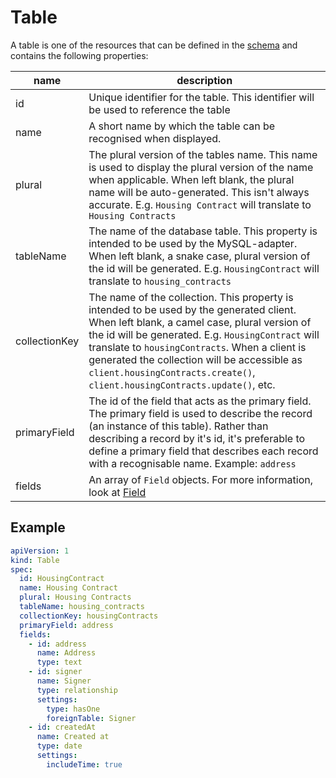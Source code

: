 # Table

A table is one of the resources that can be defined in the [schema](/docs/schema.md) and contains the following properties:

| name | description |
| --- | --- |
| id | Unique identifier for the table. This identifier will be used to reference the table |
| name | A short name by which the table can be recognised when displayed. |
| plural | The plural version of the tables name. This name is used to display the plural version of the name when applicable. When left blank, the plural name will be auto-generated. This isn't always accurate. E.g. `Housing Contract` will translate to `Housing Contracts` |
| tableName | The name of the database table. This property is intended to be used by the MySQL-adapter. When left blank, a snake case, plural version of the id will be generated. E.g. `HousingContract` will translate to `housing_contracts` |
| collectionKey | The name of the collection. This property is intended to be used by the generated client. When left blank, a camel case, plural version of the id will be generated. E.g. `HousingContract` will translate to `housingContracts`. When a client is generated the collection will be accessible as `client.housingContracts.create()`, `client.housingContracts.update()`, etc. |
| primaryField | The id of the field that acts as the primary field. The primary field is used to describe the record (an instance of this table). Rather than describing a record by it's id, it's preferable to define a primary field that describes each record with a recognisable name. Example: `address` |
| fields | An array of `Field` objects. For more information, look at [Field](/docs/field.md) |


## Example

```yaml
apiVersion: 1
kind: Table
spec:
  id: HousingContract
  name: Housing Contract
  plural: Housing Contracts
  tableName: housing_contracts
  collectionKey: housingContracts
  primaryField: address
  fields:
    - id: address
      name: Address
      type: text
    - id: signer
      name: Signer
      type: relationship
      settings:
        type: hasOne
        foreignTable: Signer
    - id: createdAt
      name: Created at
      type: date
      settings:
        includeTime: true
```
